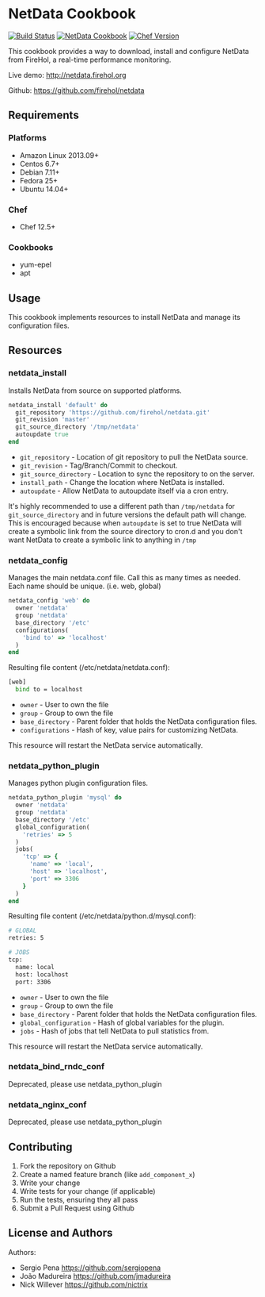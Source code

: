 # NetData Cookbook

[![Build Status](https://travis-ci.org/sergiopena/netdata-cookbook.svg?branch=master)](https://travis-ci.org/sergiopena/netdata-cookbook)
[![NetData Cookbook](http://img.shields.io/badge/cookbook-v0.2.0-blue.svg?style=flat)](https://supermarket.chef.io/cookbooks/netdata)
[![Chef Version](http://img.shields.io/badge/chef-v12.9.38-orange.svg?style=flat)](https://www.chef.io)

This cookbook provides a way to download, install and configure NetData
from FireHol, a real-time performance monitoring.

Live demo: http://netdata.firehol.org

Github: https://github.com/firehol/netdata

## Requirements

### Platforms

- Amazon Linux 2013.09+
- Centos 6.7+
- Debian 7.11+
- Fedora 25+
- Ubuntu 14.04+

### Chef

- Chef 12.5+

### Cookbooks

- yum-epel
- apt

## Usage

This cookbook implements resources to install NetData and manage its 
configuration files.

## Resources

### netdata_install

Installs NetData from source on supported platforms.

```rb
netdata_install 'default' do
  git_repository 'https://github.com/firehol/netdata.git'
  git_revision 'master'
  git_source_directory '/tmp/netdata'
  autoupdate true
end
```

- `git_repository` - Location of git repository to pull the NetData source.
- `git_revision` - Tag/Branch/Commit to checkout.
- `git_source_directory` - Location to sync the repository to on the server.
- `install_path` - Change the location where NetData is installed.
- `autoupdate` - Allow NetData to autoupdate itself via a cron entry.

It's highly recommended to use a different path than `/tmp/netdata` for `git_source_directory` and in future versions the default path will change. This is encouraged because when `autoupdate` is set to true NetData will create a symbolic link from the source directory to cron.d and you don't want NetData to create a symbolic link to anything in `/tmp`

### netdata_config

Manages the main netdata.conf file. Call this as many times as needed.
Each name should be unique. (i.e. web, global)

```rb
netdata_config 'web' do
  owner 'netdata'
  group 'netdata'
  base_directory '/etc'
  configurations(
    'bind to' => 'localhost'
  )
end
```

Resulting file content (/etc/netdata/netdata.conf):

```sh
[web]
  bind to = localhost
```

- `owner` - User to own the file
- `group` - Group to own the file
- `base_directory` - Parent folder that holds the NetData configuration files.
- `configurations` - Hash of key, value pairs for customizing NetData.

This resource will restart the NetData service automatically.

### netdata_python_plugin

Manages python plugin configuration files.

```rb
netdata_python_plugin 'mysql' do
  owner 'netdata'
  group 'netdata'
  base_directory '/etc'
  global_configuration(
    'retries' => 5
  )
  jobs(
    'tcp' => {
      'name' => 'local',
      'host' => 'localhost',
      'port' => 3306   
    }
  )
end
```

Resulting file content (/etc/netdata/python.d/mysql.conf):

```sh
# GLOBAL
retries: 5

# JOBS
tcp:
  name: local
  host: localhost
  port: 3306
```

- `owner` - User to own the file
- `group` - Group to own the file
- `base_directory` - Parent folder that holds the NetData configuration files.
- `global_configuration` - Hash of global variables for the plugin.
- `jobs` - Hash of jobs that tell NetData to pull statistics from.

This resource will restart the NetData service automatically.

### netdata_bind_rndc_conf

Deprecated, please use netdata_python_plugin

### netdata_nginx_conf

Deprecated, please use netdata_python_plugin

## Contributing

1. Fork the repository on Github
2. Create a named feature branch (like `add_component_x`)
3. Write your change
4. Write tests for your change (if applicable)
5. Run the tests, ensuring they all pass
6. Submit a Pull Request using Github

## License and Authors

Authors:
* Sergio Pena https://github.com/sergiopena
* João Madureira https://github.com/jmadureira
* Nick Willever https://github.com/nictrix
